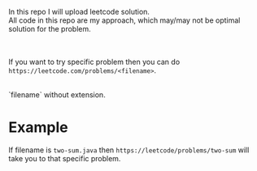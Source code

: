 In this repo I will upload leetcode solution.
</br> All code in this repo are my approach, which  may/may not be optimal solution for the problem.

</br> </br>
If you want to try specific problem then you can do `https://leetcode.com/problems/<filename>`.

</br>
`filename` without extension. 

# Example
If filename is `two-sum.java` then `https://leetcode/problems/two-sum` will take you to that specific problem.
